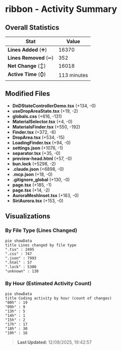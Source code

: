# ribbon - Activity Summary 

## Overall Statistics

| Stat                   | Value                                                             |
| ---------------------- | ----------------------------------------------------------------- |
| **Lines Added** (➕)   | 16370                                          |
| **Lines Removed** (➖) | 352                                        |
| **Net Change** (↕)    | 16018                |
| **Active Time** (⌚)   | 113 minutes |


## Modified Files
- **DnDStateControllerDemo.tsx** (+134, -0)
- **useDropAreaState.tsx** (+19, -2)
- **globals.css** (+616, -131)
- **MaterialSelector.tsx** (+4, -0)
- **MaterialsFinder.tsx** (+550, -192)
- **Finder.tsx** (+372, -6)
- **DropArea.tsx** (+534, -15)
- **LoadingFinder.tsx** (+94, -0)
- **settings.json** (+1076, -1)
- **separator.tsx** (+35, -0)
- **preview-head.html** (+57, -0)
- **bun.lock** (+5298, -2)
- **.claude.json** (+6898, -0)
- **.mcp.json** (+18, -0)
- **.gitignore_global** (+130, -0)
- **page.tsx** (+185, -1)
- **page.tsx** (+14, -2)
- **AuroraMeshInset.tsx** (+183, -0)
- **SiriAurora.tsx** (+153, -0)

## Visualizations

### By File Type (Lines Changed)

```mermaid
pie showData
title Lines changed by file type
".tsx" : 2495
".css" : 747
".json" : 7993
".html" : 57
".lock" : 5300
"unknown" : 130
```

### By Hour (Estimated Activity Count)

```mermaid
pie showData
title Coding activity by hour (count of changes)
"00h" : 19
"09h" : 9
"13h" : 5
"14h" : 1
"15h" : 2
"17h" : 17
"18h" : 30
"19h" : 16
```


> **Last Updated:** 12/08/2025, 19:42:57